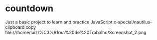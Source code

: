 # countdown
Just a basic project to learn and practice JavaScript
x-special/nautilus-clipboard
copy
file:///home/luiz/%C3%81rea%20de%20Trabalho/Screenshot_2.png
